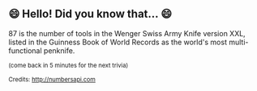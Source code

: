 ## 😄 Hello! Did you know that... 😄
87 is the number of tools in the Wenger Swiss Army Knife version XXL, listed in the Guinness Book of World Records as the world's most multi-functional penknife.

<sup>(come back in 5 minutes for the next trivia)</sup>


<sup>Credits: http://numbersapi.com</sup>
